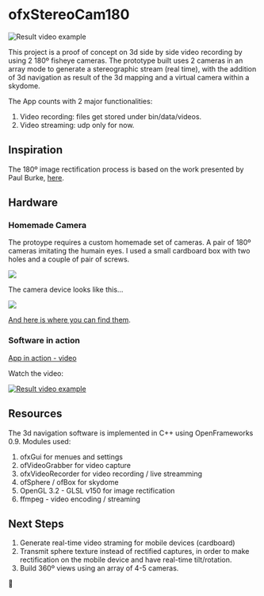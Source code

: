 # ofxStereoCam180

![](https://github.com/gerardobort/ofxStereoCam180/raw/master/doc/photo1.jpg "Result video example")

This project is a proof of concept on 3d side by side video recording by using 2 180º fisheye cameras.
The prototype built uses 2 cameras in an array mode to generate a stereographic stream (real time), with the addition of 3d navigation as result of the 3d mapping and a virtual camera within a skydome.

The App counts with 2 major functionalities:
1. Video recording: files get stored under bin/data/videos.
2. Video streaming: udp only for now.

## Inspiration
The 180º image rectification process is based on the work presented by Paul Burke, [here](http://paulbourke.net/dome/fish2/).

## Hardware

### Homemade Camera

The protoype requires a custom homemade set of cameras.  A pair of 180º cameras imitating the humain eyes.
I used a small cardboard box with two holes and a couple of pair of screws.

![](https://github.com/gerardobort/ofxStereoCam180/raw/master/doc/photo2.png)

The camera device looks like this...

![](https://github.com/gerardobort/ofxStereoCam180/raw/master/doc/photo3.png)

[And here is where you can find them](http://www.amazon.com/180degree-Fisheye-1080p-Angle-Camera/dp/B00LQ854AG).


### Software in action

[App in action - video](https://www.instagram.com/p/_0hesPvNWe/?taken-by=gerardobort)

Watch the video:

[![](https://github.com/gerardobort/ofxStereoCam180/raw/master/doc/photo4.png "Result video example")](http://www.youtube.com/watch?v=u9Jdg3vNNtQ)

## Resources
The 3d navigation software is implemented in C++ using OpenFrameworks 0.9.
Modules used:

1. ofxGui for menues and settings
2. ofVideoGrabber for video capture
3. ofxVideoRecorder for video recording / live streamming
4. ofSphere / ofBox for skydome
5. OpenGL 3.2 - GLSL v150 for image rectification
6. ffmpeg - video encoding / streaming

## Next Steps
1. Generate real-time video straming for mobile devices (cardboard)
2. Transmit sphere texture instead of rectified captures, in order to make rectification on the mobile device and have real-time tilt/rotation.
2. Build 360º views using an array of 4-5 cameras.

:hamburger:
